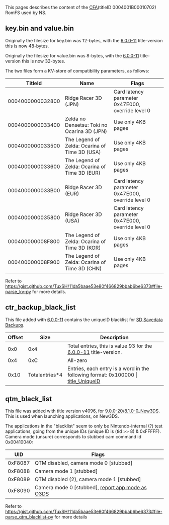 This pages describes the content of the
[CFA](NCCH#CFA "wikilink")(titleID 0004001B00010702) RomFS used by NS.

## key.bin and value.bin

Originally the filesize for key.bin was 12-bytes, with the
[6.0.0-11](6.0.0-11 "wikilink") title-version this is now 48-bytes.

Originally the filesize for value.bin was 8-bytes, with the
[6.0.0-11](6.0.0-11 "wikilink") title-version this is now 32-bytes.

The two files form a KV-store of compatibility parameters, as follows:

| TitleId          | Name                                          | Flags                                             |
|------------------|-----------------------------------------------|---------------------------------------------------|
| 0004000000032800 | Ridge Racer 3D (JPN)                          | Card latency parameter 0x47E000, override level 0 |
| 0004000000033400 | Zelda no Densetsu: Toki no Ocarina 3D (JPN)   | Use only 4KB pages                                |
| 0004000000033500 | The Legend of Zelda: Ocarina of Time 3D (USA) | Use only 4KB pages                                |
| 0004000000033600 | The Legend of Zelda: Ocarina of Time 3D (EUR) | Use only 4KB pages                                |
| 0004000000033B00 | Ridge Racer 3D (EUR)                          | Card latency parameter 0x47E000, override level 0 |
| 0004000000035800 | Ridge Racer 3D (USA)                          | Card latency parameter 0x47E000, override level 0 |
| 000400000008F800 | The Legend of Zelda: Ocarina of Time 3D (KOR) | Use only 4KB pages                                |
| 000400000008F900 | The Legend of Zelda: Ocarina of Time 3D (CHN) | Use only 4KB pages                                |

Refer to
<https://gist.github.com/TuxSH/11da5baae53e80f466829bbab6be6373#file-parse_kv-py>
for more details.

## ctr_backup_black_list

This file added with [6.0.0-11](6.0.0-11 "wikilink") contains the
uniqueID blacklist for [SD Savedata
Backups](SD_Savedata_Backups "wikilink").

| Offset | Size            | Description                                                                                                |
|--------|-----------------|------------------------------------------------------------------------------------------------------------|
| 0x0    | 0x4             | Total entries, this is value 93 for the [6.0.0-11](6.0.0-11 "wikilink") title-version.                     |
| 0x4    | 0xC             | All-zero                                                                                                   |
| 0x10   | Totalentries\*4 | Entries, each entry is a word in the following format: 0x100000 \| [title_UniqueID](Title_list "wikilink") |

## qtm_black_list

This file was added with title version v4096, for
[9.0.0-20](9.0.0-20 "wikilink")/[8.1.0-0_New3DS](8.1.0-0_New3DS "wikilink").
This is used when launching applications, on New3DS.

The applications in the "blacklist" seem to only be Nintendo-internal
(?) test applications, going from the unique IDs (unique ID is (tid \>\>
8) & 0xFFFFF). Camera mode (unsure) corresponds to stubbed cam command
id 0x00410040:

| UID     | Flags                                                                                          |
|---------|------------------------------------------------------------------------------------------------|
| 0xF8087 | QTM disabled, camera mode 0 \[stubbed\]                                                        |
| 0xF8088 | Camera mode 1 \[stubbed\]                                                                      |
| 0xF8089 | QTM disabled (2), camera mode 1 \[stubbed\]                                                    |
| 0xF8090 | Camera mode 0 \[stubbed\], [report app mode as O3DS](APT:GetApplicationRunningMode "wikilink") |

Refer to
<https://gist.github.com/TuxSH/11da5baae53e80f466829bbab6be6373#file-parse_qtm_blacklist-py>
for more details